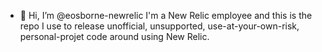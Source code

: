 - 👋 Hi, I’m @eosborne-newrelic
I'm a New Relic employee and this is the repo I use to release unofficial, unsupported, use-at-your-own-risk, personal-projet code around using New Relic.
